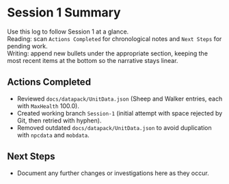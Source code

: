 # Session 1 Summary
Use this log to follow Session 1 at a glance.  
Reading: scan `Actions Completed` for chronological notes and `Next Steps` for pending work.  
Writing: append new bullets under the appropriate section, keeping the most recent items at the bottom so the narrative stays linear.

## Actions Completed
- Reviewed `docs/datapack/UnitData.json` (Sheep and Walker entries, each with `MaxHealth` 100.0).
- Created working branch `Session-1` (initial attempt with space rejected by Git, then retried with hyphen).
- Removed outdated `docs/datapack/UnitData.json` to avoid duplication with `npcdata` and `mobdata`.

## Next Steps
- Document any further changes or investigations here as they occur.
